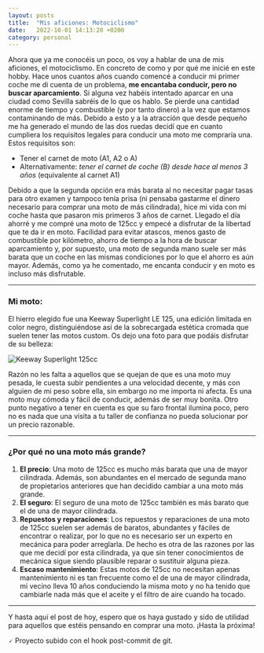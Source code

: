 ```yaml
---
layout: posts
title:  "Mis aficiones: Motociclismo"
date:   2022-10-01 14:13:20 +0200
category: personal
---
```

Ahora que ya me conocéis un poco, os voy a hablar de una de mis aficiones, el motociclismo. En concreto de como y por qué me inicié en este hobby.
Hace unos cuantos años cuando comencé a conducir mi primer coche me di cuenta de un problema, **me encantaba conducir, pero no buscar aparcamiento**. Si alguna vez habéis intentado aparcar en una ciudad como Sevilla sabréis de lo que os hablo. Se pierde una cantidad enorme de tiempo y combustible (y por tanto dinero) a la vez que estamos contaminando de más. Debido a esto y a la atracción que desde pequeño me ha generado el mundo de las dos ruedas decidí que en cuanto cumpliera los requisitos legales para conducir una moto me compraría una. Estos requisitos son:

* Tener el carnet de moto (A1, A2 o A)
* Alternativamente: *tener el carnet de coche (B) desde hace al menos 3 años* (equivalente al carnet A1)

Debido a que la segunda opción era más barata al no necesitar pagar tasas para otro examen y tampoco tenía prisa (ni pensaba gastarme el dinero necesario para comprar una moto de más cilindrada), hice mi vida con mi coche hasta que pasaron mis primeros 3 años de carnet.
Llegado el día ahorré y me compré una moto de 125cc y empecé a disfrutar de la libertad que te da ir en moto. Facilidad para evitar atascos, menos gasto de combustible por kilómetro, ahorro de tiempo a la hora de buscar aparcamiento y, por supuesto, una moto de segunda mano suele ser más barata que un coche en las mismas condiciones por lo que el ahorro es aún mayor. Además, como ya he comentado, me encanta conducir y en moto es incluso más disfrutable.

----------------

### Mi moto:

El hierro elegido fue una Keeway Superlight LE 125, una edición limitada en color negro, distinguiéndose así de la sobrecargada estética cromada que suelen tener las motos custom. Os dejo una foto para que podáis disfrutar de su belleza:

![Keeway Superlight 125cc](https://motos.espirituracer.com/archivos/2021/10/keeway-superlight-125-03.webp)

Razón no les falta a aquellos que se quejan de que es una moto muy pesada, le cuesta subir pendientes a una velocidad decente, y más con alguien de mi peso sobre ella, sin embargo no me importa ni afecta. Es una moto muy cómoda y fácil de conducir, además de ser muy bonita.
Otro punto negativo a tener en cuenta es que su faro frontal ilumina poco, pero no es nada que una visita a tu taller de confianza no pueda solucionar por un precio razonable.

----------------

### ¿Por qué no una moto más grande?

1. **El precio**: Una moto de 125cc es mucho más barata que una de mayor cilindrada. Además, son abundantes en el mercado de segunda mano de propietarios anteriores que han decidido cambiar a una moto más grande.
2. **El seguro**: El seguro de una moto de 125cc también es más barato que el de una de mayor cilindrada.
3. **Repuestos y reparaciones**: Los repuestos y reparaciones de una moto de 125cc suelen ser además de baratos, abundantes y fáciles de encontrar o realizar, por lo que no es necesario ser un experto en mecánica para poder arreglarla. De hecho es otra de las razones por las que me decidí por esta cilindrada, ya que sin tener conocimientos de mecánica sigue siendo plausible reparar o sustituir alguna pieza.
4. **Escaso mantenimiento**: Estas motos de 125cc no necesitan apenas mantenimiento ni es tan frecuente como el de una de mayor cilindrada, mi vecino lleva 10 años conduciendo la misma moto y no ha tenido que cambiarle nada más que el aceite y el filtro de aire cuando ha tocado.

----------------

Y hasta aquí el post de hoy, espero que os haya gustado y sido de utilidad para aquellos que estéis pensando en comprar una moto. ¡Hasta la próxima!

🗸 Proyecto subido con el hook post-commit de git.